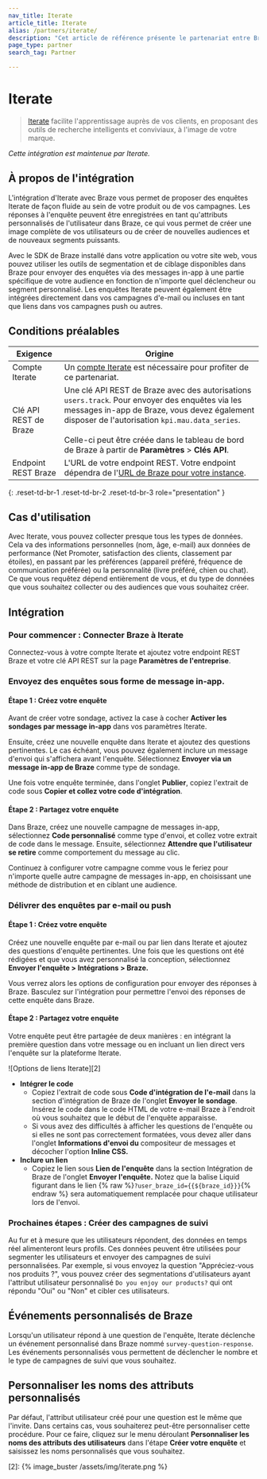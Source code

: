 ```yaml
---
nav_title: Iterate
article_title: Iterate
alias: /partners/iterate/
description: "Cet article de référence présente le partenariat entre Braze et Iterate, qui vous permet d'enrichir les données des clients en utilisant des enquêtes pour ajouter des informations supplémentaires."
page_type: partner
search_tag: Partner

---
```


# Iterate

> [Iterate](https://iteratehq.com) facilite l'apprentissage auprès de vos clients, en proposant des outils de recherche intelligents et conviviaux, à l'image de votre marque.

_Cette intégration est maintenue par Iterate._

## À propos de l'intégration

L'intégration d'Iterate avec Braze vous permet de proposer des enquêtes Iterate de façon fluide au sein de votre produit ou de vos campagnes. Les réponses à l'enquête peuvent être enregistrées en tant qu'attributs personnalisés de l'utilisateur dans Braze, ce qui vous permet de créer une image complète de vos utilisateurs ou de créer de nouvelles audiences et de nouveaux segments puissants.

Avec le SDK de Braze installé dans votre application ou votre site web, vous pouvez utiliser les outils de segmentation et de ciblage disponibles dans Braze pour envoyer des enquêtes via des messages in-app à une partie spécifique de votre audience en fonction de n'importe quel déclencheur ou segment personnalisé. Les enquêtes Iterate peuvent également être intégrées directement dans vos campagnes d'e-mail ou incluses en tant que liens dans vos campagnes push ou autres.

## Conditions préalables

| Exigence | Origine |
|---|---|
|Compte Iterate | Un [compte Iterate](https://iteratehq.com) est nécessaire pour profiter de ce partenariat. |
| Clé API REST de Braze | Une clé API REST de Braze avec des autorisations `users.track`. Pour envoyer des enquêtes via les messages in-app de Braze, vous devez également disposer de l'autorisation `kpi.mau.data_series`.<br><br> Celle-ci peut être créée dans le tableau de bord de Braze à partir de **Paramètres** > **Clés API**.|
| Endpoint REST Braze  | L'URL de votre endpoint REST. Votre endpoint dépendra de l'[URL de Braze pour votre instance][6]. |
{: .reset-td-br-1 .reset-td-br-2 .reset-td-br-3 role="presentation" }

## Cas d'utilisation

Avec Iterate, vous pouvez collecter presque tous les types de données. Cela va des informations personnelles (nom, âge, e-mail) aux données de performance (Net Promoter, satisfaction des clients, classement par étoiles), en passant par les préférences (appareil préféré, fréquence de communication préférée) ou la personnalité (livre préféré, chien ou chat). Ce que vous requêtez dépend entièrement de vous, et du type de données que vous souhaitez collecter ou des audiences que vous souhaitez créer.

## Intégration

### Pour commencer : Connecter Braze à Iterate

Connectez-vous à votre compte Iterate et ajoutez votre endpoint REST Braze et votre clé API REST sur la page **Paramètres de l'entreprise**.

### Envoyez des enquêtes sous forme de message in-app.

#### Étape 1 : Créez votre enquête

Avant de créer votre sondage, activez la case à cocher **Activer les sondages par message in-app** dans vos paramètres Iterate.

Ensuite, créez une nouvelle enquête dans Iterate et ajoutez des questions pertinentes. Le cas échéant, vous pouvez également inclure un message d'envoi qui s'affichera avant l'enquête. Sélectionnez **Envoyer via un message in-app de Braze** comme type de sondage.

Une fois votre enquête terminée, dans l'onglet **Publier**, copiez l'extrait de code sous **Copier et collez votre code d'intégration**.

#### Étape 2 : Partagez votre enquête

Dans Braze, créez une nouvelle campagne de messages in-app, sélectionnez **Code personnalisé** comme type d'envoi, et collez votre extrait de code dans le message. Ensuite, sélectionnez **Attendre que l'utilisateur se retire** comme comportement du message au clic.

Continuez à configurer votre campagne comme vous le feriez pour n'importe quelle autre campagne de messages in-app, en choisissant une méthode de distribution et en ciblant une audience.

### Délivrer des enquêtes par e-mail ou push

#### Étape 1 : Créez votre enquête

Créez une nouvelle enquête par e-mail ou par lien dans Iterate et ajoutez des questions d'enquête pertinentes. Une fois que les questions ont été rédigées et que vous avez personnalisé la conception, sélectionnez **Envoyer l'enquête > Intégrations > Braze.**

Vous verrez alors les options de configuration pour envoyer des réponses à Braze. Basculez sur l'intégration pour permettre l'envoi des réponses de cette enquête dans Braze. 

#### Étape 2 : Partagez votre enquête

Votre enquête peut être partagée de deux manières : en intégrant la première question dans votre message ou en incluant un lien direct vers l'enquête sur la plateforme Iterate.

![Options de liens Iterate][2]

- **Intégrer le code**
  - Copiez l'extrait de code sous **Code d'intégration de l'e-mail** dans la section d'intégration de Braze de l'onglet **Envoyer le sondage**. Insérez le code dans le code HTML de votre e-mail Braze à l'endroit où vous souhaitez que le début de l'enquête apparaisse. 
  - Si vous avez des difficultés à afficher les questions de l'enquête ou si elles ne sont pas correctement formatées, vous devez aller dans l'onglet **Informations d'envoi du** compositeur de messages et décocher l'option **Inline CSS.**
- **Inclure un lien**
  - Copiez le lien sous **Lien de l'enquête** dans la section Intégration de Braze de l'onglet **Envoyer l'enquête.**  Notez que la balise Liquid figurant dans le lien {% raw %}`?user_braze_id={{${braze_id}}}`{% endraw %} sera automatiquement remplacée pour chaque utilisateur lors de l'envoi.

### Prochaines étapes : Créer des campagnes de suivi

Au fur et à mesure que les utilisateurs répondent, des données en temps réel alimenteront leurs profils. Ces données peuvent être utilisées pour segmenter les utilisateurs et envoyer des campagnes de suivi personnalisées. Par exemple, si vous envoyez la question "Appréciez-vous nos produits ?", vous pouvez créer des segmentations d'utilisateurs ayant l'attribut utilisateur personnalisé `Do you enjoy our products?` qui ont répondu "Oui" ou "Non" et cibler ces utilisateurs.

## Événements personnalisés de Braze

Lorsqu'un utilisateur répond à une question de l'enquête, Iterate déclenche un événement personnalisé dans Braze nommé `survey-question-response`. Les événements personnalisés vous permettent de déclencher le nombre et le type de campagnes de suivi que vous souhaitez.

## Personnaliser les noms des attributs personnalisés

Par défaut, l'attribut utilisateur créé pour une question est le même que l'invite.
Dans certains cas, vous souhaiterez peut-être personnaliser cette procédure. Pour ce faire, cliquez sur le menu déroulant **Personnaliser les noms des attributs des utilisateurs** dans l'étape **Créer votre enquête** et saisissez les noms personnalisés que vous souhaitez.


[6]: {{site.baseurl}}/api/basics/#endpoints
[2]: {% image_buster /assets/img/iterate.png %}
